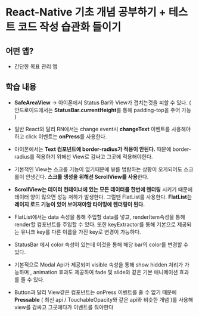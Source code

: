# React-Native 기초 개념 공부하기 + 테스트 코드 작성 습관화 들이기

## 어떤 앱?
- 간단한 목표 관리 앱

##  학습 내용
- **SafeAreaView** -> 아이폰에서 Status Bar와 View가 겹치는것을 피할 수 있다. ( 안드로이드에서는 **StatusBar.currentHeight**를 통해 padding-top을 주어 가능 )

- 일반 React와 달리 RN에서는 change event시 **changeText** 이벤트를 사용해야하고 click 이벤트는 **onPress**를 사용한다.

- 아이폰에서는 **Text 컴포넌트에 border-radius가 적용이 안된다.** 때문에 border-radius를 적용하기 위해선 View로 감싸고 그곳에 적용해야한다.

- 기본적인 View는 스크롤 기능이 없기때문에 뷰를 범람하는 상황이 오게되어도 스크롤이 안생긴다. **스크롤 생성을 위해선 ScrollView를 사용**한다.

- **ScrollView는 데이터 컨테이너에 있는 모든 데이터를 한번에 렌더링** 시키기 때문에 데이터 양이 많으면 성능 저하가 발생한다. 그럴땐 FlatList를 사용한다. **FlatList는 레이지 로드 기능이 있어 보여져야할 타이밍에 렌더링이 된다.**

- FlatList에서는 data 속성을 통해 주입할 data를 넣고, renderItem속성을 통해 render할 컴포넌트를 주입할 수 있다. 또한 keyExtractor를 통해 기본으로 제공되는 유니크 key를 다른 이름을 가진 key로 변경이 가능하다.

- StatusBar 에서 color 속성이 있는데 이것을 통해 해당 bar의 color를 변경할 수 있다.

- 기본적으로 Modal Api가 제공되며 visible 속성을 통해 show hidden 처리가 가능하며 , animation 효과도 제공하여 fade 및 slide와 같은 기본 애니메이션 효과를 줄 수 있다.

- Button과 달리 View같은 컴포넌트는 onPress 이벤트를 줄 수 없기 때문에 **Pressable** ( 최신 api / TouchableOpacity와 같은 api와 비슷한 개념 )를 사용해 view를 감싸고 그곳에다가 이벤트를 줘야한다
